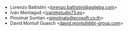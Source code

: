 - Lorenzo Battistini \<<lorenzo.battistini@agilebg.com>\>
- Iván Montagud \<<ivan@studio73.es>\>
- Pimolnat Suntian \<<pimolnats@ecosoft.co.th>\>
- David Montull Guasch \<<david.montull@bt-group.com>\>
